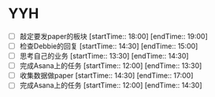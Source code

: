 # YYH
- [ ] 敲定要发paper的板块 [startTime:: 18:00]  [endTime:: 19:00]
- [ ] 检查Debbie的回复 [startTime:: 14:30]  [endTime:: 15:00]
- [ ] 思考自己的业务 [startTime:: 13:30]  [endTime:: 14:30]
- [ ] 完成Asana上的任务 [startTime:: 12:00]  [endTime:: 13:30]
- [ ] 收集数据做paper [startTime:: 14:30]  [endTime:: 17:00]
- [ ] 完成Asana上的任务 [startTime:: 12:00]  [endTime:: 14:30]

